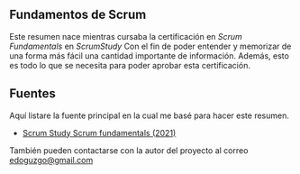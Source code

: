 ## Fundamentos de Scrum
Este resumen nace mientras cursaba la certificación en _Scrum Fundamentals_ en _ScrumStudy_
Con el fin de poder entender y memorizar de una forma más fácil una cantidad importante de información.
Además, esto es todo lo que se necesita para poder aprobar esta certificación.

## Fuentes

Aquí listare la fuente principal en la cual me basé para hacer este resumen.
- [Scrum Study Scrum fundamentals (2021)](https://www.scrumstudy.com/certification/scrum-fundamentals-certified)

También pueden contactarse con la autor del proyecto al correo [edoguzgo@gmail.com](mailto:edoguzgo@gmail.com)
